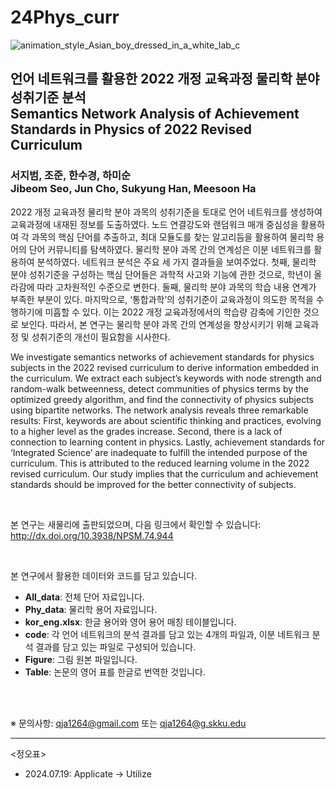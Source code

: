 # 24Phys_curr

![animation_style_Asian_boy_dressed_in_a_white_lab_c](https://github.com/user-attachments/assets/3b70bd6e-647a-4248-aa6a-d905a184d08a)

## 언어 네트워크를 활용한 2022 개정 교육과정 물리학 분야 성취기준 분석<br/> Semantics Network Analysis of Achievement Standards in Physics of 2022 Revised Curriculum

### **서지범**, 조준, 한수경, 하미순<br/>**Jibeom Seo**, Jun Cho, Sukyung Han, Meesoon Ha

2022 개정 교육과정 물리학 분야 과목의 성취기준을 토대로 언어 네트워크를 생성하여 교육과정에 내재된 정보를 도출하였다. 노드 연결강도와 랜덤워크 매개 중심성을 활용하여 각 과목의 핵심 단어를 추출하고, 최대 모듈도를 찾는 알고리듬을 활용하여 물리학 용어의 단어 커뮤니티를 탐색하였다. 물리학 분야 과목 간의 연계성은 이분 네트워크를 활용하여 분석하였다. 네트워크 분석은 주요 세 가지 결과들을 보여주었다. 첫째, 물리학 분야 성취기준을 구성하는 핵심 단어들은 과학적 사고와 기능에 관한 것으로, 학년이 올라감에 따라 고차원적인 수준으로 변한다. 둘째, 물리학 분야 과목의 학습 내용 연계가 부족한 부분이 있다. 마지막으로, ‘통합과학’의 성취기준이 교육과정이 의도한 목적을 수행하기에 미흡할 수 있다. 이는 2022 개정 교육과정에서의 학습량 감축에 기인한 것으로 보인다. 따라서, 본 연구는 물리학 분야 과목 간의 연계성을 향상시키기 위해 교육과정 및 성취기준의 개선이 필요함을 시사한다.

We investigate semantics networks of achievement standards for physics subjects in the 2022 revised curriculum to derive information embedded in the curriculum. We extract each subject’s keywords with node strength and random-walk betweenness, detect communities of physics terms by the optimized greedy algorithm, and find the connectivity of physics subjects using bipartite networks. The network analysis reveals three remarkable results: First, keywords are about scientific thinking and practices, evolving to a higher level as the grades increase. Second, there is a lack of connection to learning content in physics. Lastly, achievement standards for ‘Integrated Science’ are inadequate to fulfill the intended purpose of the curriculum. This is attributed to the reduced learning volume in the 2022 revised curriculum. Our study implies that the curriculum and achievement standards should be improved for the better connectivity of subjects.

<br/>

본 연구는 새물리에 출판되었으며, 다음 링크에서 확인할 수 있습니다: http://dx.doi.org/10.3938/NPSM.74.944

<br/>

본 연구에서 활용한 데이터와 코드를 담고 있습니다.
- **All_data**: 전체 단어 자료입니다.
- **Phy_data**: 물리학 용어 자료입니다.
- **kor_eng.xlsx**: 한글 용어와 영어 용어 매칭 테이블입니다.
- **code**: 각 언어 네트워크의 분석 결과를 담고 있는 4개의 파일과, 이분 네트워크 분석 결과를 담고 있는 파일로 구성되어 있습니다.
- **Figure**: 그림 원본 파일입니다.
- **Table**: 논문의 영어 표를 한글로 번역한 것입니다.

<br/><br/>

※ 문의사항: qja1264@gmail.com 또는 qja1264@g.skku.edu

---
<정오표>
- 2024.07.19: Applicate → Utilize
